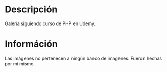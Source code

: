 # Descripción

Galería siguiendo curso de PHP en Udemy.

# Információn

Las imágenes no pertenecen a ningún banco de imagenes. Fueron hechas por mí mismo.